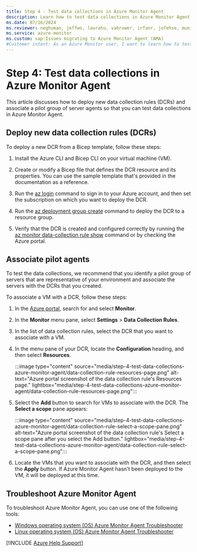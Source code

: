 ```yaml
---
title: Step 4 - Test data collections in Azure Monitor Agent
description: Learn how to test data collections in Azure Monitor Agent as part of migrating from the legacy Log Analytics agent.
ms.date: 07/16/2024
ms.reviewer: neghuman, jeffwo, laurahu, vabruwer, irfanr, jofehse, muniesa, amanan, v-weizhu
ms.service: azure-monitor
ms.custom: sap:Issues migrating to Azure Monitor Agent (AMA)
#Customer intent: As an Azure Monitor user, I want to learn how to test data collections in Azure Monitor Agent so that I can migrate from the legacy Log Analytics agent.
---
```

# Step 4: Test data collections in Azure Monitor Agent

This article discusses how to deploy new data collection rules (DCRs) and associate a pilot group of server agents so that you can test data collections in Azure Monitor Agent.

## Deploy new data collection rules (DCRs)

To deploy a new DCR from a Bicep template, follow these steps:

1. Install the Azure CLI and Bicep CLI on your virtual machine (VM).

1. Create or modify a Bicep file that defines the DCR resource and its properties. You can use the sample template that's provided in the documentation as a reference.

1. Run the [az login](/cli/azure/reference-index#az-login) command to sign in to your Azure account, and then set the subscription on which you want to deploy the DCR.

1. Run the [az deployment group create](/cli/azure/deployment/group#az-deployment-group-create) command to deploy the DCR to a resource group.

1. Verify that the DCR is created and configured correctly by running the [az monitor data-collection rule show](/cli/azure/monitor/data-collection/rule#az-monitor-data-collection-rule-show) command or by checking the Azure portal.

## Associate pilot agents

To test the data collections, we recommend that you identify a pilot group of servers that are representative of your environment and associate the servers with the DCRs that you created.

To associate a VM with a DCR, follow these steps:

1. In the [Azure portal](https://portal.azure.com), search for and select **Monitor**.
1. In the **Monitor** menu pane, select **Settings** > **Data Collection Rules**.
1. In the list of data collection rules, select the DCR that you want to associate with a VM.
1. In the menu pane of your DCR, locate the **Configuration** heading, and then select **Resources**.

   :::image type="content" source="media/step-4-test-data-collections-azure-monitor-agent/data-collection-rule-resources-page.png" alt-text="Azure portal screenshot of the data collection rule's Resources page." lightbox="media/step-4-test-data-collections-azure-monitor-agent/data-collection-rule-resources-page.png":::

1. Select the **Add** button to search for VMs to associate with the DCR. The **Select a scope** pane appears:

   :::image type="content" source="media/step-4-test-data-collections-azure-monitor-agent/data-collection-rule-select-a-scope-pane.png" alt-text="Azure portal screenshot of the data collection rule's Select a scope pane after you select the Add button." lightbox="media/step-4-test-data-collections-azure-monitor-agent/data-collection-rule-select-a-scope-pane.png":::

1. Locate the VMs that you want to associate with the DCR, and then select the **Apply** button. If Azure Monitor Agent hasn't been deployed to the VM, it will be deployed at this time.

## Troubleshoot Azure Monitor Agent

To troubleshoot Azure Monitor Agent, you can use one of the following tools:

- [Windows operating system (OS) Azure Monitor Agent Troubleshooter](/azure/azure-monitor/agents/troubleshooter-ama-windows)
- [Linux operating system (OS) Azure Monitor Agent Troubleshooter](/azure/azure-monitor/agents/troubleshooter-ama-linux)

[!INCLUDE [Azure Help Support](../../../../includes/azure-help-support.md)]
